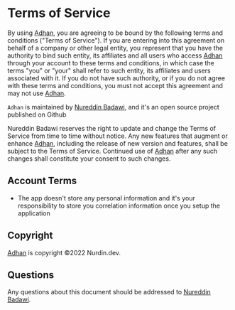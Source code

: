 # Terms of Service

By using [Adhan](https://github.com/NurdinDev/Adhan-Slack-App), you are agreeing to be bound by the following terms and conditions ("Terms of Service"). If you are entering into this agreement on behalf of a company or other legal entity, you represent that you have the authority to bind such entity, its affiliates and all users who access [Adhan](https://github.com/NurdinDev/Adhan-Slack-App) through your account to these terms and conditions, in which case the terms "you" or "your" shall refer to such entity, its affiliates and users associated with it. If you do not have such authority, or if you do not agree with these terms and conditions, you must not accept this agreement and may not use [Adhan](https://github.com/NurdinDev/Adhan-Slack-App).

`Adhan` is maintained by [Nureddin Badawi](https://github.com/nurdindev), and it's an open source project published on Github

Nureddin Badawi reserves the right to update and change the Terms of Service from time to time without notice. Any new features that augment or enhance [Adhan](https://github.com/NurdinDev/Adhan-Slack-App), including the release of new version and features, shall be subject to the Terms of Service. Continued use of [Adhan](https://github.com/NurdinDev/Adhan-Slack-App) after any such changes shall constitute your consent to such changes.

## Account Terms

- The app doesn't store any personal information and it's your responsibility to store you correlation information once you setup the application

## Copyright

[Adhan](https://github.com/NurdinDev/Adhan-Slack-App) is copyright ©2022 Nurdin.dev.

## Questions

Any questions about this document should be addressed to [Nureddin Badawi](hey@nurdin.dev).
